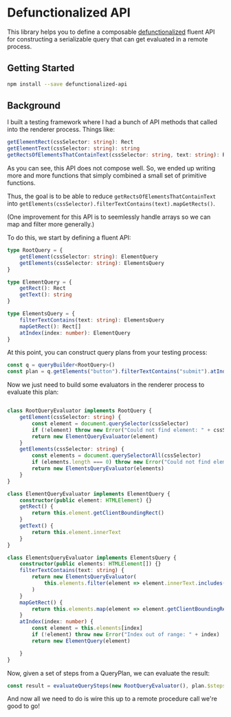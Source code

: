 # Defunctionalized API

This library helps you to define a composable [defunctionalized](https://blog.sigplan.org/2019/12/30/defunctionalization-everybody-does-it-nobody-talks-about-it/) fluent API for constructing a serializable query that can get evaluated in a remote process.

## Getting Started

```sh
npm install --save defunctionalized-api
```

## Background

I built a testing framework where I had a bunch of API methods that called into the renderer process. Things like:

```ts
getElementRect(cssSelector: string): Rect
getElementText(cssSelector: string): string
getRectsOfElementsThatContainText(cssSelector: string, text: string): Rect[]
```

As you can see, this API does not compose well. So, we ended up writing more and more functions that simply combined a small set of primitive functions.

Thus, the goal is to be able to reduce `getRectsOfElementsThatContainText` into `getElements(cssSelector).filterTextContains(text).mapGetRects()`.

(One improvement for this API is to seemlessly handle arrays so we can map and filter more generally.)

To do this, we start by defining a fluent API:

```ts
type RootQuery = {
	getElement(cssSelector: string): ElementQuery
	getElements(cssSelector: string): ElementsQuery
}

type ElementQuery = {
	getRect(): Rect
	getText(): string
}

type ElementsQuery = {
	filterTextContains(text: string): ElementsQuery
	mapGetRect(): Rect[]
	atIndex(index: number): ElementQuery
}
```

At this point, you can construct query plans from your testing process:

```ts
const q = queryBuilder<RootQuery>()
const plan = q.getElements("button").filterTextContains("submit").atIndex(0).mapGetRects()
```

Now we just need to build some evaluators in the renderer process to evaluate this plan:

```ts

class RootQueryEvaluator implements RootQuery {
	getElement(cssSelector: string) {
		const element = document.querySelector(cssSelector)
		if (!element) throw new Error("Could not find element: " + cssSelector)
		return new ElementQueryEvaluator(element)
	}
	getElements(cssSelector: string) {
		const elements = document.querySelectorAll(cssSelector)
		if (elements.length === 0) throw new Error("Could not find elements: " + cssSelector)
		return new ElementsQueryEvaluator(elements)
	}
}

class ElementQueryEvaluator implements ElementQuery {
	constructor(public element: HTMLElement) {}
	getRect() {
		return this.element.getClientBoundingRect()
	}
	getText() {
		return this.element.innerText
	}
}

class ElementsQueryEvaluator implements ElementsQuery {
	constructor(public elements: HTMLElement[]) {}
	filterTextContains(text: string) {
		return new ElementsQueryEvaluator(
			this.elements.filter(element => element.innerText.includes(text))
		)
	}
	mapGetRect() {
		return this.elements.map(element => element.getClientBoundingRect())
	}
	atIndex(index: number) {
		const element = this.elements[index]
		if (!element) throw new Error("Index out of range: " + index)
		return new ElementQuery(element)

	}
}
```

Now, given a set of steps from a QueryPlan, we can evaluate the result:

```ts
const result = evaluateQuerySteps(new RootQueryEvaluator(), plan.$steps)
```

And now all we need to do is wire this up to a remote procedure call we're good to go!

